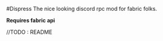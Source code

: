 #Dispress
The nice looking discord rpc mod for fabric folks.

**Requires fabric api**

//TODO : README
